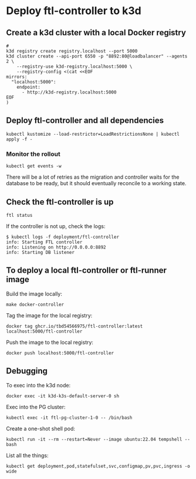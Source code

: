 # Deploy ftl-controller to k3d

## Create a k3d cluster with a local Docker registry

```
#
k3d registry create registry.localhost --port 5000
k3d cluster create --api-port 6550 -p "8892:80@loadbalancer" --agents 2 \
    --registry-use k3d-registry.localhost:5000 \
    --registry-config <(cat <<EOF
mirrors:
  "localhost:5000":
    endpoint:
      - http://k3d-registry.localhost:5000
EOF
)
```

## Deploy ftl-controller and all dependencies

```
kubectl kustomize --load-restrictor=LoadRestrictionsNone | kubectl apply -f -
```

### Monitor the rollout

```
kubectl get events -w
```

There will be a lot of retries as the migration and controller waits
for the database to be ready, but it should eventually reconcile to a working state.

## Check the ftl-controller is up

```
ftl status
```

If the controller is not up, check the logs:

```
$ kubectl logs -f deployment/ftl-controller
info: Starting FTL controller
info: Listening on http://0.0.0.0:8892
info: Starting DB listener
```

## To deploy a local ftl-controller or ftl-runner image

Build the image locally:

```
make docker-controller
```

Tag the image for the local registry:

```
docker tag ghcr.io/tbd54566975/ftl-controller:latest localhost:5000/ftl-controller
```

Push the image to the local registry:

```
docker push localhost:5000/ftl-controller
```

## Debugging

To exec into the k3d node:

```
docker exec -it k3d-k3s-default-server-0 sh
```

Exec into the PG cluster:

```
kubectl exec -it ftl-pg-cluster-1-0 -- /bin/bash
```

Create a one-shot shell pod:

```
kubectl run -it --rm --restart=Never --image ubuntu:22.04 tempshell -- bash
```

List all the things:

```
kubectl get deployment,pod,statefulset,svc,configmap,pv,pvc,ingress -o wide
```
